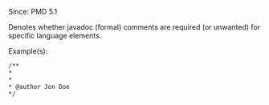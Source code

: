 Since: PMD 5.1

Denotes whether javadoc (formal) comments are required (or unwanted) for specific language elements.

Example(s):
```
/**
* 
*
* @author Jon Doe
*/
```
